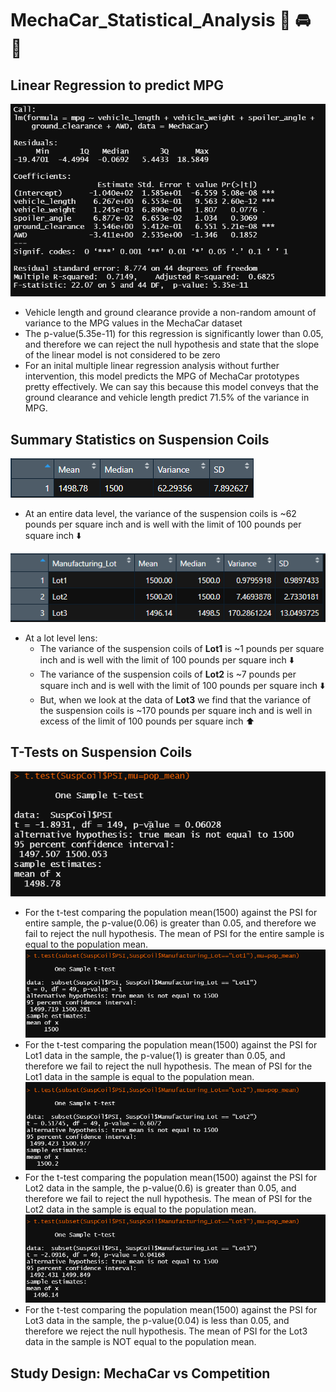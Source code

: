 # MechaCar_Statistical_Analysis :red_car: :oncoming_automobile:	:blue_car:

## Linear Regression to predict MPG

![analysis images](linear_regression.png)
* Vehicle length and ground clearance provide a non-random amount of variance to the MPG values in the MechaCar dataset
* The p-value(5.35e-11) for this regression is significantly lower than 0.05, and therefore we can reject the null hypothesis and state that the slope of the linear model is not considered to be zero
* For an inital multiple linear regression analysis without further intervention, this model predicts the MPG of MechaCar prototypes pretty effectively. We can say this because this model conveys that the ground clearance and vehicle length predict 71.5% of the variance in MPG. 

## Summary Statistics on Suspension Coils
![analysis images](total_summary.png) 
* At an entire data level, the variance of the suspension coils is ~62 pounds per square inch and is well with the limit of 100 pounds per square inch :arrow_down:	

![analysis images](lot_summary.png)
* At a lot level lens:
  * The variance of the suspension coils of **Lot1** is ~1 pounds per square inch and is well with the limit of 100 pounds per square inch :arrow_down:
  * The variance of the suspension coils of **Lot2** is ~7 pounds per square inch and is well with the limit of 100 pounds per square inch :arrow_down:
  * But, when we look at the data of **Lot3** we find that the variance of the suspension coils is ~170 pounds per square inch and is well in excess of the limit of 100 pounds per square inch :arrow_up:

## T-Tests on Suspension Coils

![analysis images](t_test_total.png)
* For the t-test comparing the population mean(1500) against the PSI for entire sample, the p-value(0.06) is greater than 0.05, and therefore we fail to reject the null hypothesis. The mean of PSI for the entire sample is equal to the population mean. 
![analysis images](t_test_lot1.png)
* For the t-test comparing the population mean(1500) against the PSI for Lot1 data in the sample, the p-value(1) is greater than 0.05, and therefore we fail to reject the null hypothesis. The mean of PSI for the Lot1 data in the sample is equal to the population mean.
![analysis images](t_test_lot2.png)
* For the t-test comparing the population mean(1500) against the PSI for Lot2 data in the sample, the p-value(0.6) is greater than 0.05, and therefore we fail to reject the null hypothesis. The mean of PSI for the Lot2 data in the sample is equal to the population mean.
![analysis images](t_test_lot3.png)
* For the t-test comparing the population mean(1500) against the PSI for Lot3 data in the sample, the p-value(0.04) is less than 0.05, and therefore we reject the null hypothesis. The mean of PSI for the Lot3 data in the sample is NOT equal to the population mean.

## Study Design: MechaCar vs Competition
